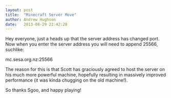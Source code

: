 ```yaml
---
layout: post
title:  "Minecraft Server Move"
author: Andrew Hughson
date:   2013-08-29 22:42:28
---
```


Hey everyone, just a heads up that the server address has changed port. Now when you enter the server address you will need to append 25566, suchlike:

mc.sesa.org.nz:25566

The reason for this is that Scott has graciously agreed to host the server on his much more powerful machine, hopefully resulting in massively improved performance (it was kinda chugging on the old machine!).

So thanks Sgoo, and happy playing!
